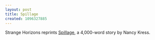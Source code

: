 ```yaml
---
layout: post
title: Spillage
created: 1096327885
---
```

 Strange Horizons reprints [Spillage](http://www.strangehorizons.com/2004/20040927/spillage-f.shtml), a 4,000-word story by Nancy Kress.
